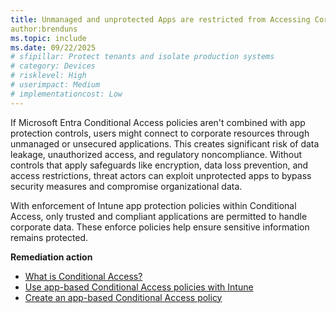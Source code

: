 ```yaml
---
title: Unmanaged and unprotected Apps are restricted from Accessing Corporate Data
author:brenduns
ms.topic: include
ms.date: 09/22/2025
# sfipillar: Protect tenants and isolate production systems
# category: Devices
# risklevel: High
# userimpact: Medium
# implementationcost: Low
---
```

If Microsoft Entra Conditional Access policies aren't combined with app protection controls, users might connect to corporate resources through unmanaged or unsecured applications. This creates significant risk of data leakage, unauthorized access, and regulatory noncompliance. Without controls that apply safeguards like encryption, data loss prevention, and access restrictions, threat actors can exploit unprotected apps to bypass security measures and compromise organizational data.

With enforcement of Intune app protection policies within Conditional Access, only trusted and compliant applications are permitted to handle corporate data. These enforce policies help ensure sensitive information remains protected.

**Remediation action**

- [What is Conditional Access?](/entra/identity/conditional-access/overview)
- [Use app-based Conditional Access policies with Intune](/intune/intune-service/protect/app-based-conditional-access-intune)
- [Create an app-based Conditional Access policy](/intune/intune-service/protect/app-based-conditional-access-intune)
